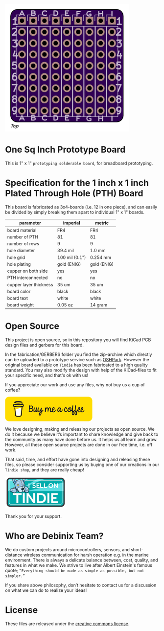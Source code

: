 ![prototyping solderable board](./images/brd-topside.png)

# One Sq Inch Prototype Board

This is 1" x 1" `prototyping solderable board`, for breadboard prototyping.



# Specification for the 1 inch x 1 inch Plated Through Hole (PTH) Board

This board is fabricated as 3x4-boards (i.e. 12 in one piece), and can easily be divided by simply breaking them apart to individual 1" x 1" boards.

| parameter | imperial | metric |
| -----------|-------|------|
| board material | FR4 | FR4 |
| number of PTH | 81 | 81 |
| number of rows | 9 | 9 |
| hole diameter | 39.4 mil | 1.0 mm |
| hole grid | 100 mil (0.1") | 0.254 mm |
| hole plating | gold (ENIG) | gold (ENIG) |
| cupper on both side | yes | yes |
| PTH interconnected | no | no |
| cupper layer thickness | 35 um | 35 um |
| board color | black | black |
| board text | white | white |
| board weight | 0.05 oz | 14 gram |

# Open Source

This project is open source, so in this repository you will find KiCad PCB design files and gerbers for this board.

In the fabrication/GERBERS folder you find the zip-archive which directly can be uploaded to a prototype service such as [OSHPark](https://oshpark.com). However the original board available on `Tindie` has been fabricated to a high quality standard. You may also modify the design with help of the KiCad-files to fit your specific need, and that's ok with us!

If you appreciate our work and use any files, why not buy us a cup of coffee?

[![Buy me a cup of coffee](./images/bmc-button-small.png)](https://buymeacoffee.com/debinixteam/)

We love designing, making and releasing our projects as open source. We do it because we believe it’s important to share knowledge and give back to the community as many have done before us. It helps us all learn and grow. However, all these open source projects are done in our free time, i.e. off work.

That said, time, and effort have gone into designing and releasing these files, so please consider supporting us by buying one of our creations in our `Tindie shop`, and they are really cheap!

[![Tindie](./images/tindie-small.png)](https://www.tindie.com/stores/debinix/)

Thank you for your support.

# Who are Debinix Team?

We do custom projects around microcontrollers, sensors, and short-distance wireless communication for harsh operation e.g. in the marine environment.
There is always a delicate balance between, cost, quality, and features in what we make. We strive to live after Albert Einstein's famous quote; `“Everything should be made as simple as possible, but not simpler.”`

If you share above philosophy, don’t hesitate to contact us for a discussion on what we can do to realize your ideas!

# License

These files are released under the [creative commons license](LICENSE.md).
